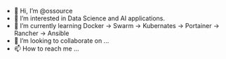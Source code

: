 - 👋 Hi, I’m @ossource
- 👀 I’m interested in Data Science and AI applications. 
- 🌱 I’m currently learning Docker -> Swarm -> Kubernates -> Portainer -> Rancher -> Ansible
- 💞️ I’m looking to collaborate on ... 
- 📫 How to reach me ...

<!---
ossource/ossource is a ✨ special ✨ repository because its `README.md` (this file) appears on your GitHub profile.
You can click the Preview link to take a look at your changes.
--->
